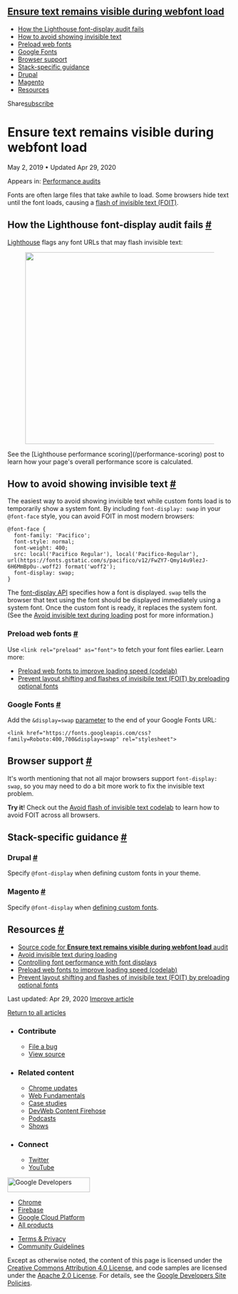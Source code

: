 ## <a href="#ensure-text-remains-visible-during-webfont-load" class="w-toc__header--link">Ensure text remains visible during webfont load</a>

- [How the Lighthouse font-display audit fails](#how-the-lighthouse-font-display-audit-fails)
- [How to avoid showing invisible text](#how-to-avoid-showing-invisible-text)
- [Preload web fonts](#preload-web-fonts)
- [Google Fonts](#google-fonts)
- [Browser support](#browser-support)
- [Stack-specific guidance](#stack-specific-guidance)
- [Drupal](#drupal)
- [Magento](#magento)
- [Resources](#resources)

Share<a href="/newsletter/" class="gc-analytics-event w-actions__fab w-actions__fab--subscribe"><span>subscribe</span></a>

# Ensure text remains visible during webfont load

May 2, 2019 <span class="w-author__separator">•</span> Updated Apr 29, 2020

<span class="w-post-signpost__title">Appears in:</span> <a href="/lighthouse-performance" class="w-post-signpost__link">Performance audits</a>

Fonts are often large files that take awhile to load. Some browsers hide text until the font loads, causing a [flash of invisible text (FOIT)](/avoid-invisible-text).

## How the Lighthouse font-display audit fails <a href="#how-the-lighthouse-font-display-audit-fails" class="w-headline-link">#</a>

[Lighthouse](https://developers.google.com/web/tools/lighthouse/) flags any font URLs that may flash invisible text:

<figure><img src="https://web-dev.imgix.net/image/tcFciHGuF3MxnTr1y5ue01OGLBn2/251Gbh9tn89GDJY289zZ.png?auto=format" class="w-screenshot" sizes="(min-width: 800px) 800px, calc(100vw - 48px)" srcset="https://web-dev.imgix.net/image/tcFciHGuF3MxnTr1y5ue01OGLBn2/251Gbh9tn89GDJY289zZ.png?auto=format&amp;w=200 200w, https://web-dev.imgix.net/image/tcFciHGuF3MxnTr1y5ue01OGLBn2/251Gbh9tn89GDJY289zZ.png?auto=format&amp;w=228 228w, https://web-dev.imgix.net/image/tcFciHGuF3MxnTr1y5ue01OGLBn2/251Gbh9tn89GDJY289zZ.png?auto=format&amp;w=260 260w, https://web-dev.imgix.net/image/tcFciHGuF3MxnTr1y5ue01OGLBn2/251Gbh9tn89GDJY289zZ.png?auto=format&amp;w=296 296w, https://web-dev.imgix.net/image/tcFciHGuF3MxnTr1y5ue01OGLBn2/251Gbh9tn89GDJY289zZ.png?auto=format&amp;w=338 338w, https://web-dev.imgix.net/image/tcFciHGuF3MxnTr1y5ue01OGLBn2/251Gbh9tn89GDJY289zZ.png?auto=format&amp;w=385 385w, https://web-dev.imgix.net/image/tcFciHGuF3MxnTr1y5ue01OGLBn2/251Gbh9tn89GDJY289zZ.png?auto=format&amp;w=439 439w, https://web-dev.imgix.net/image/tcFciHGuF3MxnTr1y5ue01OGLBn2/251Gbh9tn89GDJY289zZ.png?auto=format&amp;w=500 500w, https://web-dev.imgix.net/image/tcFciHGuF3MxnTr1y5ue01OGLBn2/251Gbh9tn89GDJY289zZ.png?auto=format&amp;w=571 571w, https://web-dev.imgix.net/image/tcFciHGuF3MxnTr1y5ue01OGLBn2/251Gbh9tn89GDJY289zZ.png?auto=format&amp;w=650 650w, https://web-dev.imgix.net/image/tcFciHGuF3MxnTr1y5ue01OGLBn2/251Gbh9tn89GDJY289zZ.png?auto=format&amp;w=741 741w, https://web-dev.imgix.net/image/tcFciHGuF3MxnTr1y5ue01OGLBn2/251Gbh9tn89GDJY289zZ.png?auto=format&amp;w=845 845w, https://web-dev.imgix.net/image/tcFciHGuF3MxnTr1y5ue01OGLBn2/251Gbh9tn89GDJY289zZ.png?auto=format&amp;w=964 964w, https://web-dev.imgix.net/image/tcFciHGuF3MxnTr1y5ue01OGLBn2/251Gbh9tn89GDJY289zZ.png?auto=format&amp;w=1098 1098w, https://web-dev.imgix.net/image/tcFciHGuF3MxnTr1y5ue01OGLBn2/251Gbh9tn89GDJY289zZ.png?auto=format&amp;w=1252 1252w, https://web-dev.imgix.net/image/tcFciHGuF3MxnTr1y5ue01OGLBn2/251Gbh9tn89GDJY289zZ.png?auto=format&amp;w=1428 1428w, https://web-dev.imgix.net/image/tcFciHGuF3MxnTr1y5ue01OGLBn2/251Gbh9tn89GDJY289zZ.png?auto=format&amp;w=1600 1600w" width="800" height="430" /></figure>See the [Lighthouse performance scoring](/performance-scoring) post to learn how your page's overall performance score is calculated.

## How to avoid showing invisible text <a href="#how-to-avoid-showing-invisible-text" class="w-headline-link">#</a>

The easiest way to avoid showing invisible text while custom fonts load is to temporarily show a system font. By including `font-display: swap` in your `@font-face` style, you can avoid FOIT in most modern browsers:

    @font-face {
      font-family: 'Pacifico';
      font-style: normal;
      font-weight: 400;
      src: local('Pacifico Regular'), local('Pacifico-Regular'), url(https://fonts.gstatic.com/s/pacifico/v12/FwZY7-Qmy14u9lezJ-6H6MmBp0u-.woff2) format('woff2');
      font-display: swap;
    }

The [font-display API](https://developer.mozilla.org/en-US/docs/Web/CSS/@font-face/font-display) specifies how a font is displayed. `swap` tells the browser that text using the font should be displayed immediately using a system font. Once the custom font is ready, it replaces the system font. (See the [Avoid invisible text during loading](/avoid-invisible-text) post for more information.)

### Preload web fonts <a href="#preload-web-fonts" class="w-headline-link">#</a>

Use `<link rel="preload" as="font">` to fetch your font files earlier. Learn more:

- [Preload web fonts to improve loading speed (codelab)](/codelab-preload-web-fonts/)
- [Prevent layout shifting and flashes of invisibile text (FOIT) by preloading optional fonts](/preload-optional-fonts/)

### Google Fonts <a href="#google-fonts" class="w-headline-link">#</a>

Add the `&display=swap` [parameter](https://developer.mozilla.org/en-US/docs/Learn/Common_questions/What_is_a_URL#Basics_anatomy_of_a_URL) to the end of your Google Fonts URL:

    <link href="https://fonts.googleapis.com/css?family=Roboto:400,700&display=swap" rel="stylesheet">

## Browser support <a href="#browser-support" class="w-headline-link">#</a>

It's worth mentioning that not all major browsers support `font-display: swap`, so you may need to do a bit more work to fix the invisible text problem.

**Try it**! Check out the [Avoid flash of invisible text codelab](/codelab-avoid-invisible-text) to learn how to avoid FOIT across all browsers.

## Stack-specific guidance <a href="#stack-specific-guidance" class="w-headline-link">#</a>

### Drupal <a href="#drupal" class="w-headline-link">#</a>

Specify `@font-display` when defining custom fonts in your theme.

### Magento <a href="#magento" class="w-headline-link">#</a>

Specify `@font-display` when [defining custom fonts](https://devdocs.magento.com/guides/v2.3/frontend-dev-guide/css-topics/using-fonts.html).

## Resources <a href="#resources" class="w-headline-link">#</a>

- [Source code for **Ensure text remains visible during webfont load** audit](https://github.com/GoogleChrome/lighthouse/blob/master/lighthouse-core/audits/font-display.js)
- [Avoid invisible text during loading](/avoid-invisible-text)
- [Controlling font performance with font displays](https://developers.google.com/web/updates/2016/02/font-display)
- [Preload web fonts to improve loading speed (codelab)](/codelab-preload-web-fonts/)
- [Prevent layout shifting and flashes of invisibile text (FOIT) by preloading optional fonts](/preload-optional-fonts/)

<span class="w-mr--sm">Last updated: Apr 29, 2020 </span>[Improve article](https://github.com/GoogleChrome/web.dev/blob/master/src/site/content/en/lighthouse-performance/font-display/index.md)

<a href="/lighthouse-performance" class="gc-analytics-event w-article-navigation__link w-article-navigation__link--back w-article-navigation__link--single">Return to all articles</a>

- ### Contribute

  - <a href="https://github.com/GoogleChrome/web.dev/issues/new?assignees=&amp;labels=bug&amp;template=bug_report.md&amp;title=" class="w-footer__linkbox-link">File a bug</a>
  - <a href="https://github.com/googlechrome/web.dev" class="w-footer__linkbox-link">View source</a>

- ### Related content

  - <a href="https://blog.chromium.org/" class="w-footer__linkbox-link">Chrome updates</a>
  - <a href="https://developers.google.com/web/" class="w-footer__linkbox-link">Web Fundamentals</a>
  - <a href="https://developers.google.com/web/showcase/" class="w-footer__linkbox-link">Case studies</a>
  - <a href="https://devwebfeed.appspot.com/" class="w-footer__linkbox-link">DevWeb Content Firehose</a>
  - <a href="/podcasts/" class="w-footer__linkbox-link">Podcasts</a>
  - <a href="/shows/" class="w-footer__linkbox-link">Shows</a>

- ### Connect

  - <a href="https://www.twitter.com/ChromiumDev" class="w-footer__linkbox-link">Twitter</a>
  - <a href="https://www.youtube.com/user/ChromeDevelopers" class="w-footer__linkbox-link">YouTube</a>

<a href="https://developers.google.com/" class="w-footer__utility-logo-link"><img src="/images/lockup-color.png" alt="Google Developers" class="w-footer__utility-logo" width="185" height="33" /></a>

- <a href="https://developer.chrome.com/" class="w-footer__utility-link">Chrome</a>
- <a href="https://firebase.google.com/" class="w-footer__utility-link">Firebase</a>
- <a href="https://cloud.google.com/" class="w-footer__utility-link">Google Cloud Platform</a>
- <a href="https://developers.google.com/products" class="w-footer__utility-link">All products</a>

<!-- -->

- <a href="https://policies.google.com/" class="w-footer__utility-link">Terms &amp; Privacy</a>
- <a href="/community-guidelines/" class="w-footer__utility-link">Community Guidelines</a>

Except as otherwise noted, the content of this page is licensed under the [Creative Commons Attribution 4.0 License](https://creativecommons.org/licenses/by/4.0/), and code samples are licensed under the [Apache 2.0 License](https://www.apache.org/licenses/LICENSE-2.0). For details, see the [Google Developers Site Policies](https://developers.google.com/terms/site-policies).
